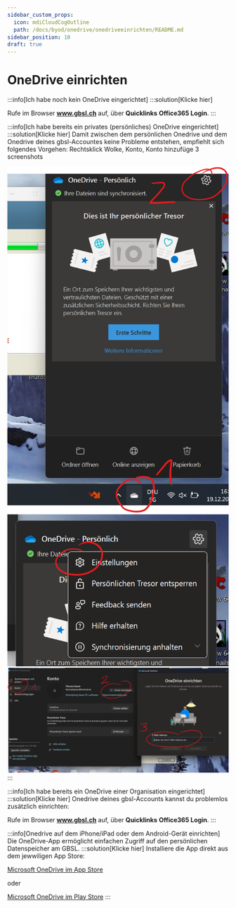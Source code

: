 ```yaml
---
sidebar_custom_props:
  icon: mdiCloudCogOutline
  path: /docs/byod/onedrive/onedriveeinrichten/README.md
sidebar_position: 10
draft: true
---
```


# OneDrive einrichten

:::info[Ich habe noch kein OneDrive eingerichtet]
:::solution[Klicke hier]

Rufe im Browser __www.gbsl.ch__ auf, über __Quicklinks__ __Office365 Login__.
:::

:::info[Ich habe bereits ein privates (persönliches) OneDrive eingerichtet]
:::solution[Klicke hier]
Damit zwischen dem persönlichen Onedrive und dem Onedrive deines gbsl-Accountes keine Probleme entstehen, empfiehlt sich folgendes Vorgehen:
Rechtsklick Wolke, Konto, Konto hinzufüge 3 screenshots

![](./onedriveprivplusedubern1.png)
![](./onedrivepersplusedubern2.png)
![](./onedrivepersplusedubern3.png)
:::

:::info[Ich habe bereits ein OneDrive einer Organisation eingerichtet]
:::solution[Klicke hier]
Onedrive deines gbsl-Accounts kannst du problemlos zusätzlich einrichten:

Rufe im Browser __www.gbsl.ch__ auf, über __Quicklinks__ __Office365 Login__.
:::

:::info[Onedrive auf dem iPhone/iPad oder dem Android-Gerät einrichten]
Die OneDrive-App ermöglicht einfachen Zugriff auf den persönlichen Datenspeicher am GBSL.
:::solution[Klicke hier]
Installiere die App direkt aus dem jewwiligen App Store:

[Microsoft OneDrive im App Store](https://apps.apple.com/us/app/microsoft-onedrive/id477537958)

oder

[Microsoft OneDrive im Play Store](https://play.google.com/store/apps/details?id=com.microsoft.skydrive&hl=de_CH)
:::
